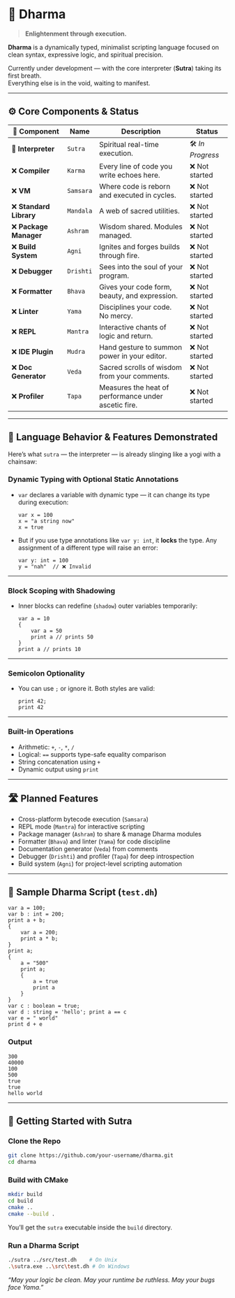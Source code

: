 # 🌌 Dharma

> **Enlightenment through execution.**

**Dharma** is a dynamically typed, minimalist scripting language focused on clean syntax, expressive logic, and spiritual precision.

Currently under development — with the core interpreter (**Sutra**) taking its first breath.  
Everything else is in the void, waiting to manifest.

---

## ⚙️ Core Components & Status

| 🧱 Component         | Name       | Description                                           | Status           |
|----------------------|------------|-------------------------------------------------------|------------------|
| 🔧 **Interpreter**   | `Sutra`    | Spiritual real-time execution.                       | 🛠️ *In Progress* |
| ❌ **Compiler**      | `Karma`    | Every line of code you write echoes here.            | ❌ Not started    |
| ❌ **VM**            | `Samsara`  | Where code is reborn and executed in cycles.         | ❌ Not started    |
| ❌ **Standard Library** | `Mandala`  | A web of sacred utilities.                           | ❌ Not started    |
| ❌ **Package Manager** | `Ashram`   | Wisdom shared. Modules managed.                      | ❌ Not started    |
| ❌ **Build System**  | `Agni`     | Ignites and forges builds through fire.              | ❌ Not started    |
| ❌ **Debugger**      | `Drishti`  | Sees into the soul of your program.                  | ❌ Not started    |
| ❌ **Formatter**     | `Bhava`    | Gives your code form, beauty, and expression.        | ❌ Not started    |
| ❌ **Linter**        | `Yama`     | Disciplines your code. No mercy.                     | ❌ Not started    |
| ❌ **REPL**          | `Mantra`   | Interactive chants of logic and return.              | ❌ Not started    |
| ❌ **IDE Plugin**    | `Mudra`    | Hand gesture to summon power in your editor.         | ❌ Not started    |
| ❌ **Doc Generator** | `Veda`     | Sacred scrolls of wisdom from your comments.         | ❌ Not started    |
| ❌ **Profiler**      | `Tapa`     | Measures the heat of performance under ascetic fire. | ❌ Not started    |

---

## 🧠 Language Behavior & Features Demonstrated

Here’s what `sutra` — the interpreter — is already slinging like a yogi with a chainsaw:

### Dynamic Typing with Optional Static Annotations

- `var` declares a variable with dynamic type — it can change its type during execution:

  ```dharma
  var x = 100
  x = "a string now"
  x = true

* But if you use type annotations like `var y: int`, it **locks** the type. Any assignment of a different type will raise an error:

  ```dharma
  var y: int = 100
  y = "nah"  // ❌ Invalid
  ```

---

### Block Scoping with Shadowing

* Inner blocks can redefine (`shadow`) outer variables temporarily:

  ```dharma
  var a = 10
  {
      var a = 50
      print a // prints 50
  }
  print a // prints 10
  ```

---

### Semicolon Optionality

* You can use `;` or ignore it. Both styles are valid:

  ```dharma
  print 42;
  print 42
  ```

---

### Built-in Operations

* Arithmetic: `+`, `-`, `*`, `/`
* Logical: `==` supports type-safe equality comparison
* String concatenation using `+`
* Dynamic output using `print`

---

## 🛣️ Planned Features

* Cross-platform bytecode execution (`Samsara`)
* REPL mode (`Mantra`) for interactive scripting
* Package manager (`Ashram`) to share & manage Dharma modules
* Formatter (`Bhava`) and linter (`Yama`) for code discipline
* Documentation generator (`Veda`) from comments
* Debugger (`Drishti`) and profiler (`Tapa`) for deep introspection
* Build system (`Agni`) for project-level scripting automation

---

## 🧪 Sample Dharma Script (`test.dh`)

```dharma
var a = 100;
var b : int = 200;
print a + b;
{
    var a = 200;
    print a * b;
}
print a;
{
    a = "500"
    print a;
    {
        a = true
        print a
    }
}
var c : boolean = true;
var d : string = 'hello'; print a == c
var e = " world"
print d + e
```

### Output

```
300
40000
100
500
true
true
hello world
```

---

## 🚀 Getting Started with Sutra

### Clone the Repo

```bash
git clone https://github.com/your-username/dharma.git
cd dharma
```

### Build with CMake

```bash
mkdir build
cd build
cmake ..
cmake --build .
```

You’ll get the `sutra` executable inside the `build` directory.

### Run a Dharma Script

```bash
./sutra ../src/test.dh    # On Unix
.\sutra.exe ..\src\test.dh # On Windows
```

*“May your logic be clean. May your runtime be ruthless. May your bugs face Yama.”*
